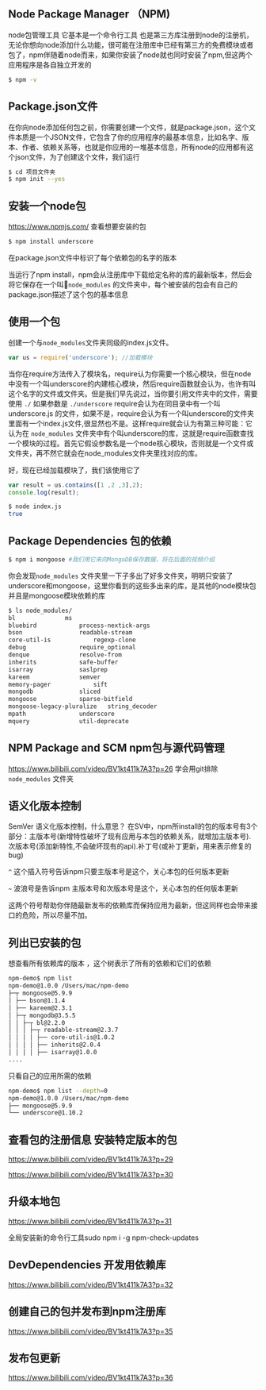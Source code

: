 ## Node Package Manager （NPM)

node包管理工具 它基本是一个命令行工具 也是第三方库注册到node的注册机，无论你想向node添加什么功能，很可能在注册库中已经有第三方的免费模块或者包了，npm伴随着node而来，如果你安装了node就也同时安装了npm,但这两个应用程序是各自独立开发的

```bash
$ npm -v
```

## Package.json文件

在你向node添加任何包之前，你需要创建一个文件，就是package.json，这个文件本质是一个JSON文件，它包含了你的应用程序的最基本信息，比如名字、版本、作者、依赖关系等，也就是你应用的一堆基本信息，所有node的应用都有这个json文件，为了创建这个文件，我们运行

```bash
$ cd 项目文件夹
$ npm init --yes
```

## 安装一个node包

https://www.npmjs.com/ 查看想要安装的包

```bash
$ npm install underscore
```

在package.json文件中标识了每个依赖包的名字的版本

当运行了npm install，npm会从注册库中下载给定名称的库的最新版本，然后会将它保存在一个叫📂`node_modules` 的文件夹中，每个被安装的包会有自己的package.json描述了这个包的基本信息

## 使用一个包

创建一个与`node_modules`文件夹同级的index.js文件。

```js
var us = require('underscore'); //加载模块
```

当你在require方法传入了模块名，require认为你需要一个核心模块，但在node中没有一个叫underscore的内建核心模块，然后require函数就会认为，也许有叫这个名字的文件或文件夹。但是我们早先说过，当你要引用文件夹中的文件，需要使用  `./`   如果参数是  `./underscore` require会认为在同目录中有一个叫 underscore.js 的文件，如果不是，require会认为有一个叫underscore的文件夹里面有一个index.js文件,很显然也不是。这样require就会认为有第三种可能：它认为在 `node_modules` 文件夹中有个叫underscore的库，这就是require函数查找一个模块的过程。首先它假设参数名是一个node核心模块，否则就是一个文件或文件夹，再不然它就会在node_modules文件夹里找对应的库。

好，现在已经加载模块了，我们该使用它了

```js
var result = us.contains([1 ,2 ,3],2);
console.log(result); 
```

```bash
$ node index.js
true
```

## Package Dependencies 包的依赖

```bash
$ npm i mongoose #我们用它来向MongoDB保存数据，将在后面的视频介绍
```

你会发现`node_modules` 文件夹里一下子多出了好多文件夹，明明只安装了underscore和mongoose，这里你看到的这些多出来的库，是其他的node模块包并且是mongoose模块依赖的库

```bash
$ ls node_modules/
bl				ms
bluebird			process-nextick-args
bson				readable-stream
core-util-is			regexp-clone
debug				require_optional
denque				resolve-from
inherits			safe-buffer
isarray				saslprep
kareem				semver
memory-pager			sift
mongodb				sliced
mongoose			sparse-bitfield
mongoose-legacy-pluralize	string_decoder
mpath				underscore
mquery				util-deprecate
```

## NPM Package and SCM npm包与源代码管理

https://www.bilibili.com/video/BV1kt411k7A3?p=26 学会用git排除`node_modules` 文件夹

## 语义化版本控制

SemVer 语义化版本控制，什么意思？ 在SV中，npm所install的包的版本号有3个部分：主版本号(新增特性破坏了现有应用与本包的依赖关系，就增加主版本号).次版本号(添加新特性,不会破坏现有的api).补丁号(或补丁更新，用来表示修复的bug)

` ^ ` 这个插入符号告诉npm只要主版本号是这个，关心本包的任何版本更新

`~` 波浪号是告诉npm 主版本号和次版本号是这个，关心本包的任何版本更新

这两个符号帮助你伴随最新发布的依赖库而保持应用为最新，但这同样也会带来接口的危险，所以尽量不加。

## 列出已安装的包

想查看所有依赖库的版本 ，这个树表示了所有的依赖和它们的依赖

```bash
npm-demo$ npm list
npm-demo@1.0.0 /Users/mac/npm-demo
├─┬ mongoose@5.9.9
│ ├── bson@1.1.4
│ ├── kareem@2.3.1
│ ├─┬ mongodb@3.5.5
│ │ ├─┬ bl@2.2.0
│ │ │ ├─┬ readable-stream@2.3.7
│ │ │ │ ├── core-util-is@1.0.2
│ │ │ │ ├── inherits@2.0.4
│ │ │ │ ├── isarray@1.0.0
....
```

只看自己的应用所需的依赖

```bash
npm-demo$ npm list --depth=0
npm-demo@1.0.0 /Users/mac/npm-demo
├── mongoose@5.9.9
└── underscore@1.10.2
```

## 查看包的注册信息 安装特定版本的包

https://www.bilibili.com/video/BV1kt411k7A3?p=29

https://www.bilibili.com/video/BV1kt411k7A3?p=30

## 升级本地包

https://www.bilibili.com/video/BV1kt411k7A3?p=31

全局安装新的命令行工具sudo npm i -g npm-check-updates

## DevDependencies 开发用依赖库

https://www.bilibili.com/video/BV1kt411k7A3?p=32

## 创建自己的包并发布到npm注册库

https://www.bilibili.com/video/BV1kt411k7A3?p=35

## 发布包更新

https://www.bilibili.com/video/BV1kt411k7A3?p=36
